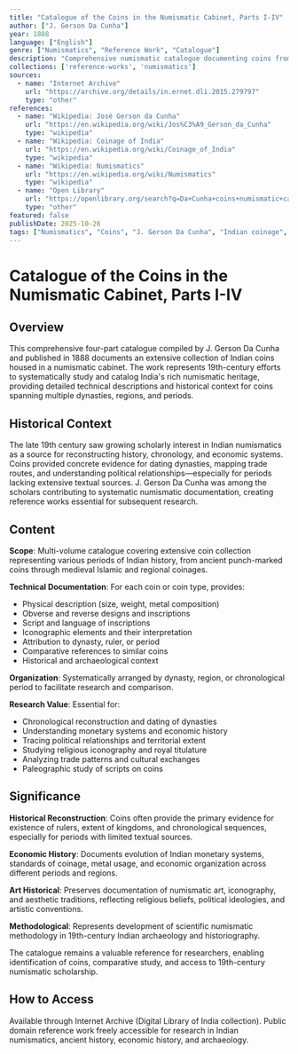 ```yaml
---
title: "Catalogue of the Coins in the Numismatic Cabinet, Parts I-IV"
author: ["J. Gerson Da Cunha"]
year: 1888
language: ["English"]
genre: ["Numismatics", "Reference Work", "Catalogue"]
description: "Comprehensive numismatic catalogue documenting coins from a major Indian collection, with detailed classification and descriptions valuable for understanding ancient Indian monetary systems, dynastic chronologies, and trade patterns. Provides essential reference for numismatic studies of Indian coinage, documenting coins from various dynasties, regions, and periods with technical descriptions of metal composition, weight, inscriptions, and iconography."
collections: ['reference-works', 'numismatics']
sources:
  - name: "Internet Archive"
    url: "https://archive.org/details/in.ernet.dli.2015.279797"
    type: "other"
references:
  - name: "Wikipedia: José Gerson da Cunha"
    url: "https://en.wikipedia.org/wiki/Jos%C3%A9_Gerson_da_Cunha"
    type: "wikipedia"
  - name: "Wikipedia: Coinage of India"
    url: "https://en.wikipedia.org/wiki/Coinage_of_India"
    type: "wikipedia"
  - name: "Wikipedia: Numismatics"
    url: "https://en.wikipedia.org/wiki/Numismatics"
    type: "wikipedia"
  - name: "Open Library"
    url: "https://openlibrary.org/search?q=Da+Cunha+coins+numismatic+catalogue&mode=everything"
    type: "other"
featured: false
publishDate: 2025-10-26
tags: ["Numismatics", "Coins", "J. Gerson Da Cunha", "Indian coinage", "Catalogue", "Monetary history", "Ancient India", "Trade", "Dynasties", "Iconography", "Reference work", "1888", "Archaeology"]
---
```


# Catalogue of the Coins in the Numismatic Cabinet, Parts I-IV

## Overview

This comprehensive four-part catalogue compiled by J. Gerson Da Cunha and published in 1888 documents an extensive collection of Indian coins housed in a numismatic cabinet. The work represents 19th-century efforts to systematically study and catalog India's rich numismatic heritage, providing detailed technical descriptions and historical context for coins spanning multiple dynasties, regions, and periods.

## Historical Context

The late 19th century saw growing scholarly interest in Indian numismatics as a source for reconstructing history, chronology, and economic systems. Coins provided concrete evidence for dating dynasties, mapping trade routes, and understanding political relationships—especially for periods lacking extensive textual sources. J. Gerson Da Cunha was among the scholars contributing to systematic numismatic documentation, creating reference works essential for subsequent research.

## Content

**Scope**: Multi-volume catalogue covering extensive coin collection representing various periods of Indian history, from ancient punch-marked coins through medieval Islamic and regional coinages.

**Technical Documentation**: For each coin or coin type, provides:
- Physical description (size, weight, metal composition)
- Obverse and reverse designs and inscriptions
- Script and language of inscriptions
- Iconographic elements and their interpretation
- Attribution to dynasty, ruler, or period
- Comparative references to similar coins
- Historical and archaeological context

**Organization**: Systematically arranged by dynasty, region, or chronological period to facilitate research and comparison.

**Research Value**: Essential for:
- Chronological reconstruction and dating of dynasties
- Understanding monetary systems and economic history
- Tracing political relationships and territorial extent
- Studying religious iconography and royal titulature
- Analyzing trade patterns and cultural exchanges
- Paleographic study of scripts on coins

## Significance

**Historical Reconstruction**: Coins often provide the primary evidence for existence of rulers, extent of kingdoms, and chronological sequences, especially for periods with limited textual sources.

**Economic History**: Documents evolution of Indian monetary systems, standards of coinage, metal usage, and economic organization across different periods and regions.

**Art Historical**: Preserves documentation of numismatic art, iconography, and aesthetic traditions, reflecting religious beliefs, political ideologies, and artistic conventions.

**Methodological**: Represents development of scientific numismatic methodology in 19th-century Indian archaeology and historiography.

The catalogue remains a valuable reference for researchers, enabling identification of coins, comparative study, and access to 19th-century numismatic scholarship.

## How to Access

Available through Internet Archive (Digital Library of India collection). Public domain reference work freely accessible for research in Indian numismatics, ancient history, economic history, and archaeology.
